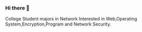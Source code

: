 ### Hi there 👋
College Student majors in Network
Interested in Web,Operating System,Encryption,Program and Network Security.
